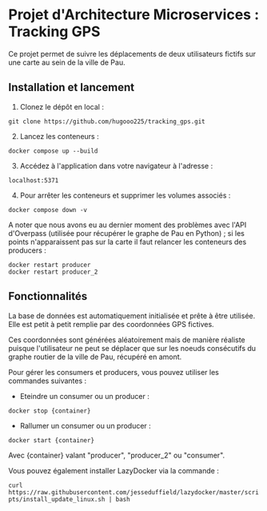 # Projet d'Architecture Microservices : Tracking GPS

Ce projet permet de suivre les déplacements de deux utilisateurs fictifs sur une carte au sein de la ville de Pau. 

## Installation et lancement

1. Clonez le dépôt en local :

``` git clone https://github.com/hugooo225/tracking_gps.git ```

2. Lancez les conteneurs :

``` docker compose up --build ```

3. Accédez à l'application dans votre navigateur à l'adresse :

``` localhost:5371 ```

4. Pour arrêter les conteneurs et supprimer les volumes associés :

``` docker compose down -v ```

A noter que nous avons eu au dernier moment des problèmes avec l'API d'Overpass (utilisée pour récupérer le graphe de Pau en Python) ; si les points n'apparaissent pas sur la carte il faut relancer les conteneurs des producers : 

``` 
docker restart producer 
docker restart producer_2 
```

## Fonctionnalités

La base de données est automatiquement initialisée et prête à être utilisée. Elle est petit à petit remplie par des coordonnées GPS fictives. 

Ces coordonnées sont générées aléatoirement mais de manière réaliste puisque l'utilisateur ne peut se déplacer que sur les noeuds consécutifs du graphe routier de la ville de Pau, récupéré en amont.  

Pour gérer les consumers et producers, vous pouvez utiliser les commandes suivantes : 

- Eteindre un consumer ou un producer :

``` docker stop {container} ```

- Rallumer un consumer ou un producer :

``` docker start {container} ```

Avec {container} valant "producer", "producer_2" ou "consumer". 

Vous pouvez également installer LazyDocker via la commande : 

``` curl https://raw.githubusercontent.com/jesseduffield/lazydocker/master/scripts/install_update_linux.sh | bash ```

